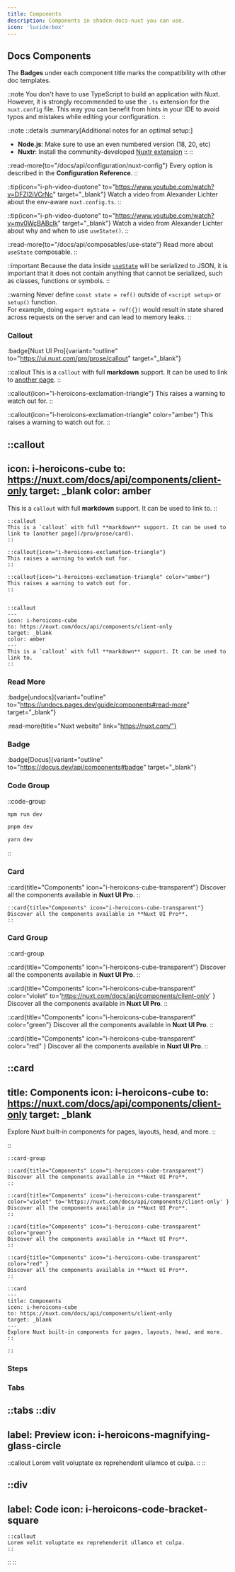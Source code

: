 ```yaml
---
title: Components
description: Components in shadcn-docs-nuxt you can use.
icon: 'lucide:box'
---
```


## Docs Components

The **Badges** under each component title marks the compatibility with other doc templates.


::note
You don't have to use TypeScript to build an application with Nuxt. However, it is strongly recommended to use the `.ts` extension for the `nuxt.config` file. This way you can benefit from hints in your IDE to avoid typos and mistakes while editing your configuration.
::

::note
  ::details
  :summary[Additional notes for an optimal setup:]
  - **Node.js**: Make sure to use an even numbered version (18, 20, etc)
  - **Nuxtr**: Install the community-developed [Nuxtr extension](https://marketplace.visualstudio.com/items?itemName=Nuxtr.nuxtr-vscode)
  ::
::

::read-more{to="/docs/api/configuration/nuxt-config"}
Every option is described in the **Configuration Reference**.
::

::tip{icon="i-ph-video-duotone" to="https://www.youtube.com/watch?v=DFZI2iVCrNc" target="_blank"}
Watch a video from Alexander Lichter about the env-aware `nuxt.config.ts`.
::

::tip{icon="i-ph-video-duotone" to="https://www.youtube.com/watch?v=mv0WcBABcIk" target="_blank"}
Watch a video from Alexander Lichter about why and when to use `useState()`.
::

::read-more{to="/docs/api/composables/use-state"}
Read more about `useState` composable.
::


::important
Because the data inside [`useState`](/docs/api/composables/use-state) will be serialized to JSON, it is important that it does not contain anything that cannot be serialized, such as classes, functions or symbols.
::


::warning
Never define `const state = ref()` outside of `<script setup>` or `setup()` function.<br>
For example, doing `export myState = ref({})` would result in state shared across requests on the server and can lead to memory leaks.
::

### Callout

:badge[Nuxt UI Pro]{variant="outline" to="https://ui.nuxt.com/pro/prose/callout" target="_blank"}

::callout
This is a `callout` with full **markdown** support. It can be used to link to [another page](/pro/prose/card).
::

::callout{icon="i-heroicons-exclamation-triangle"}
This raises a warning to watch out for.
::

::callout{icon="i-heroicons-exclamation-triangle" color="amber"}
This raises a warning to watch out for.
::

::callout
---

icon: i-heroicons-cube
to: <https://nuxt.com/docs/api/components/client-only>
target: _blank
color: amber
---

This is a `callout` with full **markdown** support. It can be used to link to.
::

```mdc [code.md]
::callout
This is a `callout` with full **markdown** support. It can be used to link to [another page](/pro/prose/card).
::

::callout{icon="i-heroicons-exclamation-triangle"}
This raises a warning to watch out for.
::

::callout{icon="i-heroicons-exclamation-triangle" color="amber"}
This raises a warning to watch out for.
::


::callout
---
icon: i-heroicons-cube
to: https://nuxt.com/docs/api/components/client-only
target: _blank
color: amber
---
This is a `callout` with full **markdown** support. It can be used to link to.
::
```

### Read More

:badge[undocs]{variant="outline" to="https://undocs.pages.dev/guide/components#read-more" target="_blank"}

:read-more{title="Nuxt website" link="https://nuxt.com/"}

### Badge

:badge[Docus]{variant="outline" to="https://docus.dev/api/components#badge" target="_blank"}

### Code Group

::code-group

  ```bash [npm]
  npm run dev
  ```

  ```bash [pnpm]
  pnpm dev
  ```

  ```bash [yarn]
  yarn dev
  ```

::

### Card

::card{title="Components" icon="i-heroicons-cube-transparent"}
Discover all the components available in **Nuxt UI Pro**.
::

```mdc [Code.md]
::card{title="Components" icon="i-heroicons-cube-transparent"}
Discover all the components available in **Nuxt UI Pro**.
::
```

### Card Group

::card-group

::card{title="Components" icon="i-heroicons-cube-transparent"}
Discover all the components available in **Nuxt UI Pro**.
::

::card{title="Components" icon="i-heroicons-cube-transparent" color="violet" to='https://nuxt.com/docs/api/components/client-only' }
Discover all the components available in **Nuxt UI Pro**.
::

::card{title="Components" icon="i-heroicons-cube-transparent" color="green"}
Discover all the components available in **Nuxt UI Pro**.
::

::card{title="Components" icon="i-heroicons-cube-transparent" color="red" }
Discover all the components available in **Nuxt UI Pro**.
::

::card
---

title: Components
icon: i-heroicons-cube
to: <https://nuxt.com/docs/api/components/client-only>
target: _blank
---

Explore Nuxt built-in components for pages, layouts, head, and more.
::

::

```mdc [Code.md]
::card-group

::card{title="Components" icon="i-heroicons-cube-transparent"}
Discover all the components available in **Nuxt UI Pro**.
::

::card{title="Components" icon="i-heroicons-cube-transparent" color="violet" to='https://nuxt.com/docs/api/components/client-only' }
Discover all the components available in **Nuxt UI Pro**.
::

::card{title="Components" icon="i-heroicons-cube-transparent" color="green"}
Discover all the components available in **Nuxt UI Pro**.
::

::card{title="Components" icon="i-heroicons-cube-transparent" color="red" }
Discover all the components available in **Nuxt UI Pro**.
::

::card
---
title: Components
icon: i-heroicons-cube
to: https://nuxt.com/docs/api/components/client-only
target: _blank
---
Explore Nuxt built-in components for pages, layouts, head, and more.
::

::
```

### Steps




###  Tabs


::tabs
  ::div
  ---
  label: Preview
  icon: i-heroicons-magnifying-glass-circle
  ---

  ::callout
  Lorem velit voluptate ex reprehenderit ullamco et culpa.
  ::
  ::

  ::div
  ---
  label: Code
  icon: i-heroicons-code-bracket-square
  ---
  ```mdc
  ::callout
  Lorem velit voluptate ex reprehenderit ullamco et culpa.
  ::
  ```
  ::
::


